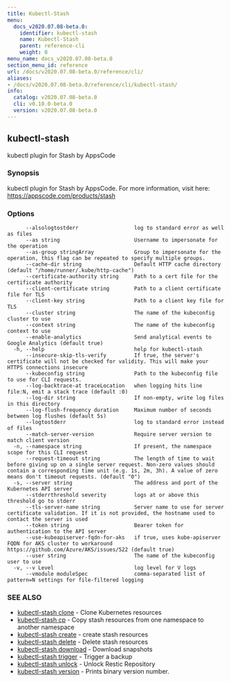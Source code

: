 ```yaml
---
title: Kubectl-Stash
menu:
  docs_v2020.07.08-beta.0:
    identifier: kubectl-stash
    name: Kubectl-Stash
    parent: reference-cli
    weight: 0
menu_name: docs_v2020.07.08-beta.0
section_menu_id: reference
url: /docs/v2020.07.08-beta.0/reference/cli/
aliases:
- /docs/v2020.07.08-beta.0/reference/cli/kubectl-stash/
info:
  catalog: v2020.07.08-beta.0
  cli: v0.10.0-beta.0
  version: v2020.07.08-beta.0
---
```


## kubectl-stash

kubectl plugin for Stash by AppsCode

### Synopsis

kubectl plugin for Stash by AppsCode. For more information, visit here: https://appscode.com/products/stash

### Options

```
      --alsologtostderr                  log to standard error as well as files
      --as string                        Username to impersonate for the operation
      --as-group stringArray             Group to impersonate for the operation, this flag can be repeated to specify multiple groups.
      --cache-dir string                 Default HTTP cache directory (default "/home/runner/.kube/http-cache")
      --certificate-authority string     Path to a cert file for the certificate authority
      --client-certificate string        Path to a client certificate file for TLS
      --client-key string                Path to a client key file for TLS
      --cluster string                   The name of the kubeconfig cluster to use
      --context string                   The name of the kubeconfig context to use
      --enable-analytics                 Send analytical events to Google Analytics (default true)
  -h, --help                             help for kubectl-stash
      --insecure-skip-tls-verify         If true, the server's certificate will not be checked for validity. This will make your HTTPS connections insecure
      --kubeconfig string                Path to the kubeconfig file to use for CLI requests.
      --log-backtrace-at traceLocation   when logging hits line file:N, emit a stack trace (default :0)
      --log-dir string                   If non-empty, write log files in this directory
      --log-flush-frequency duration     Maximum number of seconds between log flushes (default 5s)
      --logtostderr                      log to standard error instead of files
      --match-server-version             Require server version to match client version
  -n, --namespace string                 If present, the namespace scope for this CLI request
      --request-timeout string           The length of time to wait before giving up on a single server request. Non-zero values should contain a corresponding time unit (e.g. 1s, 2m, 3h). A value of zero means don't timeout requests. (default "0")
  -s, --server string                    The address and port of the Kubernetes API server
      --stderrthreshold severity         logs at or above this threshold go to stderr
      --tls-server-name string           Server name to use for server certificate validation. If it is not provided, the hostname used to contact the server is used
      --token string                     Bearer token for authentication to the API server
      --use-kubeapiserver-fqdn-for-aks   if true, uses kube-apiserver FQDN for AKS cluster to workaround https://github.com/Azure/AKS/issues/522 (default true)
      --user string                      The name of the kubeconfig user to use
  -v, --v Level                          log level for V logs
      --vmodule moduleSpec               comma-separated list of pattern=N settings for file-filtered logging
```

### SEE ALSO

* [kubectl-stash clone](/docs/v2020.07.08-beta.0/reference/cli/kubectl-stash_clone)	 - Clone Kubernetes resources
* [kubectl-stash cp](/docs/v2020.07.08-beta.0/reference/cli/kubectl-stash_cp)	 - Copy stash resources from one namespace to another namespace
* [kubectl-stash create](/docs/v2020.07.08-beta.0/reference/cli/kubectl-stash_create)	 - create stash resources
* [kubectl-stash delete](/docs/v2020.07.08-beta.0/reference/cli/kubectl-stash_delete)	 - Delete stash resources
* [kubectl-stash download](/docs/v2020.07.08-beta.0/reference/cli/kubectl-stash_download)	 - Download snapshots
* [kubectl-stash trigger](/docs/v2020.07.08-beta.0/reference/cli/kubectl-stash_trigger)	 - Trigger a backup
* [kubectl-stash unlock](/docs/v2020.07.08-beta.0/reference/cli/kubectl-stash_unlock)	 - Unlock Restic Repository
* [kubectl-stash version](/docs/v2020.07.08-beta.0/reference/cli/kubectl-stash_version)	 - Prints binary version number.


